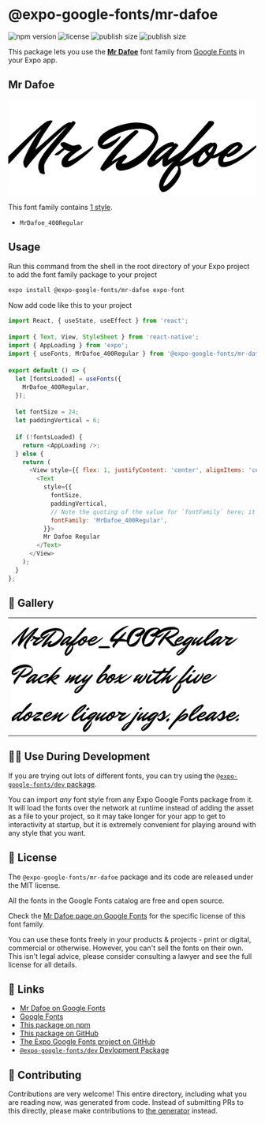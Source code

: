 # @expo-google-fonts/mr-dafoe

![npm version](https://flat.badgen.net/npm/v/@expo-google-fonts/mr-dafoe)
![license](https://flat.badgen.net/github/license/expo/google-fonts)
![publish size](https://flat.badgen.net/packagephobia/install/@expo-google-fonts/mr-dafoe)
![publish size](https://flat.badgen.net/packagephobia/publish/@expo-google-fonts/mr-dafoe)

This package lets you use the [**Mr Dafoe**](https://fonts.google.com/specimen/Mr+Dafoe) font family from [Google Fonts](https://fonts.google.com/) in your Expo app.

## Mr Dafoe

![Mr Dafoe](./font-family.png)

This font family contains [1 style](#-gallery).

- `MrDafoe_400Regular`

## Usage

Run this command from the shell in the root directory of your Expo project to add the font family package to your project
```sh
expo install @expo-google-fonts/mr-dafoe expo-font
```

Now add code like this to your project
```js
import React, { useState, useEffect } from 'react';

import { Text, View, StyleSheet } from 'react-native';
import { AppLoading } from 'expo';
import { useFonts, MrDafoe_400Regular } from '@expo-google-fonts/mr-dafoe';

export default () => {
  let [fontsLoaded] = useFonts({
    MrDafoe_400Regular,
  });

  let fontSize = 24;
  let paddingVertical = 6;

  if (!fontsLoaded) {
    return <AppLoading />;
  } else {
    return (
      <View style={{ flex: 1, justifyContent: 'center', alignItems: 'center' }}>
        <Text
          style={{
            fontSize,
            paddingVertical,
            // Note the quoting of the value for `fontFamily` here; it expects a string!
            fontFamily: 'MrDafoe_400Regular',
          }}>
          Mr Dafoe Regular
        </Text>
      </View>
    );
  }
};

```

## 🔡 Gallery


||||
|-|-|-|
|![MrDafoe_400Regular](./MrDafoe_400Regular.ttf.png)||||


## 👩‍💻 Use During Development

If you are trying out lots of different fonts, you can try using the [`@expo-google-fonts/dev` package](https://github.com/expo/google-fonts/tree/master/font-packages/dev#readme).

You can import *any* font style from any Expo Google Fonts package from it. It will load the fonts
over the network at runtime instead of adding the asset as a file to your project, so it may take longer
for your app to get to interactivity at startup, but it is extremely convenient
for playing around with any style that you want.

## 📖 License

The `@expo-google-fonts/mr-dafoe` package and its code are released under the MIT license.

All the fonts in the Google Fonts catalog are free and open source.

Check the [Mr Dafoe page on Google Fonts](https://fonts.google.com/specimen/Mr+Dafoe) for the specific license of this font family.

You can use these fonts freely in your products & projects - print or digital, commercial or otherwise. However, you can't sell the fonts on their own. This isn't legal advice, please consider consulting a lawyer and see the full license for all details.

## 🔗 Links

- [Mr Dafoe on Google Fonts](https://fonts.google.com/specimen/Mr+Dafoe)
- [Google Fonts](https://fonts.google.com/)
- [This package on npm](https://www.npmjs.com/package/@expo-google-fonts/mr-dafoe)
- [This package on GitHub](https://github.com/expo/google-fonts/tree/master/font-packages/mr-dafoe)
- [The Expo Google Fonts project on GitHub](https://github.com/expo/google-fonts)
- [`@expo-google-fonts/dev` Devlopment Package](https://github.com/expo/google-fonts/tree/master/font-packages/dev)

## 🤝 Contributing

Contributions are very welcome! This entire directory, including what you are reading now, was generated from code. Instead of submitting PRs to this directly, please make contributions to [the generator](https://github.com/expo/google-fonts/tree/master/packages/generator) instead.
